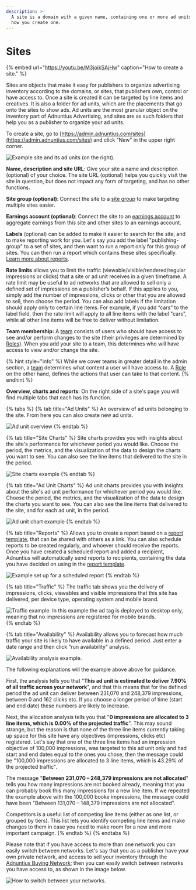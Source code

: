 ```yaml
---
description: >-
  A site is a domain with a given name, containing one or more ad units. Here is
  how you create one.
---
```


# Sites

{% embed url="https://youtu.be/M3joikSAjHw" caption="How to create a site." %}

Sites are objects that make it easy for publishers to organize advertising inventory according to the domains, or sites, that publishers own, control or have access to. Once a site is created it can be targeted by line items and creatives. It is also a folder for ad units, which are the placements that go onto the sites to show ads. Ad units are the most granular object on the inventory part of Adnuntius Advertising, and sites are as such folders that help you as a publisher to organize your ad units.

To create a site, go to [https://admin.adnuntius.com/sites](https://admin.adnuntius.com/sites) and click "New" in the upper right corner.

![Example site and its ad units \(on the right\).](../../../.gitbook/assets/201811-advertising-site.png)

**Name, description and site URL**: Give your site a name and description \(optional\) of your choice. The site URL \(optional\) helps you quickly visit the site in question, but does not impact any form of targeting, and has no other functions.

**Site group \(optional\)**: Connect the site to a [site group](site-groups.md) to make targeting multiple sites easier. 

**Earnings account \(optional\)**: Connect the site to an [earnings account](earnings-accounts.md) to aggregate earnings from this site and other sites to an earnings account. 

**Labels** \(optional\) can be added to make it easier to search for the site, and to make reporting work for you. Let's say you add the label "publishing-group" to a set of sites, and then want to run a report only for this group of sites. You can then run a report which contains these sites specifically. [Learn more about reports](../reports/publishing-queries.md).

**Rate limits** allows you to limit the traffic \(viewable/visible/rendered/regular impressions or clicks\) that a site or ad unit receives in a given timeframe. A rate limit may be useful to ad networks that are allowed to sell only a defined set of impressions on a publisher’s behalf. If this applies to you, simply add the number of impressions, clicks or other that you are allowed to sell, then choose the period. You can also add labels if the limitation should apply only to certain line items. For example, if you add “cars” to the label field, then the rate limit will apply to all line items with the label "cars", while all other line items will be free to deliver without limitation.  

**Team membership:**  A [team](../admin/users-teams-and-roles.md) consists of users who should have access to see and/or perform changes to the site \(their privileges are determined by [Roles](../admin/users-teams-and-roles.md)\). When you add your site to a team, this determines who will have access to view and/or change the site.

{% hint style="info" %}
While we cover teams in greater detail in the admin section, a [team](../admin/users-teams-and-roles.md) determines what content a user will have access to. A [Role ](../admin/users-teams-and-roles.md)on the other hand, defines the actions that user can take to that content. 
{% endhint %}

**Overview, charts and reports**: On the right side of a site's page you will find multiple tabs that each has its function. 

{% tabs %}
{% tab title="Ad Units" %}
An overview of ad units belonging to the site. From here you can also create new ad units. 

![Ad unit overview](../../../.gitbook/assets/201811-inventory-site-ad-unit-overview.png)
{% endtab %}

{% tab title="Site Charts" %}
Site charts provides you with insights about the site's performance for whichever period you would like. Choose the period, the metrics, and the visualization of the data to design the charts you want to see. You can also see the line items that delivered to the site in the period. 

![Site charts example](../../../.gitbook/assets/201811-inventory-site-site-charts.png)
{% endtab %}

{% tab title="Ad Unit Charts" %}
Ad unit charts provides you with insights about the site's ad unit performance for whichever period you would like. Choose the period, the metrics, and the visualization of the data to design the charts you want to see. You can also see the line items that delivered to the site, and for each ad unit, in the period.

![Ad unit chart example](../../../.gitbook/assets/201811-inventory-site-ad-unit-charts.png)
{% endtab %}

{% tab title="Reports" %}
Allows you to create a report based on a [report template](../reports/reports-templates-and-schedules.md), that can be shared with others as a link. You can also schedule reports to be created regularly, and whoever should receive the reports. Once you have created a scheduled report and added a recipient, Adnuntius will automatically send reports to recipients, containing the data you have decided on using in the [report template](../reports/reports-templates-and-schedules.md). 

![Example set up for a scheduled report](../../../.gitbook/assets/201811-inventory-site-report-scheduler.png)
{% endtab %}

{% tab title="Traffic" %}
The traffic tab shows you the delivery of impressions, clicks, viewables and visible impressions that this site has delivered, per device type, operating system and mobile brand. 

![Traffic example. In this example the ad tag is deployed to desktop only, meaning that no impressions are registered for mobile brands.](../../../.gitbook/assets/202003-ad-units-traffic-tab.png)
{% endtab %}

{% tab title="Availability" %}
Availability allows you to forecast how much traffic your site is likely to have available in a defined period. Just enter a date range and then click “run availability” analysis. 

![Availability analysis example. ](../../../.gitbook/assets/202003-ad-units-availability-tab.png)

The following explanations will the example above above for guidance. 

First, the analysis tells you that "**This ad unit is estimated to deliver 7.90% of all traffic across your network**", and that this means that for the defined period the ad unit can deliver between 231,070 and 248,379 impressions, between 0 and 162 clicks etc. If you choose a longer period of time \(start and end date\) these numbers are likely to increase. 

Next, the allocation analysis tells you that "**0 impressions are allocated to 3 line items, which is 0.00% of the projected traffic**". This may sound strange, but the reason is that none of the three line items currently taking up space for this site have any objectives \(impressions, clicks etc\) registered. Let's say that one of the three line items had an impression objective of 100,000 impressions, was targeted to this ad unit only and had start and end dates equal to the ones you chose, then the message could be "100,000 impressions are allocated to 3 line items, which is 43.29% of the projected traffic".

The message "**Between 231,070 – 248,379 impressions are not allocated**" tells you how many impressions are not booked already, meaning that you can probably book this many impressions for a new line item. If we repeated the example above with the 100,000 booke impressions, the message could have been "Between 131,070 – 148,379 impressions are not allocated". 

Competitors is a useful list of competing line items \(either as one list, or grouped by tiers\). This list lets you identify competing line items and make changes to them in case you need to make room for a new and more important campaign.
{% endtab %}
{% endtabs %}

Please note that if you have access to more than one network you can easily switch between networks. Let's say that you as a publisher have your own private network, and access to sell your inventory through the [Adnuntius Buying Network](../../../onboarding-guides/adnuntius-buying-network/); then you can easily switch between networks you have access to, as shown in the image below. 

![How to switch between your networks.](../../../.gitbook/assets/202003-switching-networks.gif)

